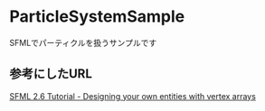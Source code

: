 # ParticleSystemSample
SFMLでパーティクルを扱うサンプルです

## 参考にしたURL
[SFML 2.6 Tutorial - Designing your own entities with vertex arrays](https://www.sfml-dev.org/tutorials/2.6/graphics-vertex-array.php)
